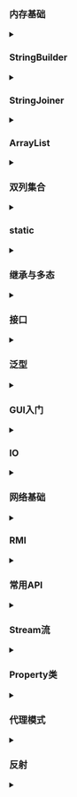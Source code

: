 ### 内存基础

<details>
<summary> </summary>

**知识点**
1. 内存分为4个区域，堆区，栈区，方法区，元空间（常量池所在地
2. 栈区存放局部变量以及方法调用等
3. 堆区放对象
4. 方法区加载类方法字节码
5. 引用类型的定义是在栈区开辟一个空间，在堆区开辟对应类对象的数据空间，再将堆的地址传给栈区空间中的变量
6. 对于基础数据类型==比较的是值，引用类型比较的是地址
   - 所以对于引用类型一般使用equals直接比较值，如string
   - 对于赋值，会将常量池中对应值地址传给栈区，也就是说对于
     ```java
     String a="a",b="a";
     System.out.println(a==b);
     ```
     结果为true，而对于通过其他变量拼接而成的String会在常量池生成新的字符串，再将该字符串的地址传给栈区变量，这样一来==结果会为false
7. 


</details>


### StringBuilder

<details>
<summary> </summary>

**概述**
创建一个内容可变的字符串对象
StringBuilder x = new StringBuilder()
**常用API**
1. toString -转为String
2. reverse -反转
3. lenght -长度
4. append(x) -添加数据并返回对象本身
5. 
**特殊**
print输出为属性值而不是地址

</details>

### StringJoiner
<details>
<summary> </summary>


**概述**
与stringbuilder一样，内容可更改的容器,进一步提高字符串操作效率
StringJoiner("间隔符号","开始符号","结束符号")

**常用API**
1. add(x) -添加数据并返回对象本身
2. toString --
3. lenght --

</details>

### ArrayList

<details>
<summary> </summary>

**概述**
类似链表,一个自动调节长度的数组
ArrayList<> x = new ArrayList<>(); 
**常用API**
1. add -增加数据
2. remove(int index) -删除指定索引元素,返回被删除元素,也可以直接删除指定元素
3. set(int index,E e) -修改指定索引下的元素，返回原来的元素
4. get(int index) -获取指定索引元素
5. size --


**特殊**
1. 打印对象不是地址，而是集合中存储的数据内容
2. 对arraylist的sort自定义规则，可以用Comparator.comparing方法创建比较器
   ```java
   Coparator <Student> nameComparator = Comparator.comparing(Student::name);
   student.sort(nameComparator);
   ```

</details>


### 双列集合

<details>
<summary> </summary>

**概述**
类似c中map，一个key对应一个value

#### Map

**概述**
双列集合的顶层端口,它的功能全部双列集合都可以继承使用
Map是一个接口，需要有对应的实现类
Map<key,value> x = new 实现类()
**常见API**
1. V put(V key,V value) -添加元素
   - 添加时若key不存在返回null，key存在执行覆盖，返回被覆盖的value
2. V remove(Obj key) -删除对应key元素
   - 返回被删除的value
3. void clear -清空
4. boolean containsKey(Obj Key) -判断集合是否包含该key
5. boolean containsValue(Obj value) -判断集合是否包含该value
6. boolean isEpmty() -判断集合是否为空
7. int size() --

**遍历方法**
1. 利用Map的entrySet获取所有key-value对,用迭代器进行遍历
key-value对类型:Map.Entry<xxx,xxx> (xxx为数据类型)
   ```java
   Map<String,String> map = new HashMap<>()
   map.put("a","b");
   Iterator<Map.Entry<String, String>> it = map.entrySet().iterator();
   while(it.hasNext())
   {
      String str = it.next().getKey();
   }
   ```
2. 通过Map.keySet()获得key的集合来找对应value
   ```java
   Map<String,String> map = new HashMap<>()
   map.put("a","b");
   Set<String> keys = new Set();
   for(String key : keys)//用迭代器也可
   {
      String str = map.get(key);
   }
   ```

#### HashMap

**概述**
与HashSet一样都是哈希表结构

**底层原理**
对Entry对象利用key计算哈希值，与value无关，再根据哈希值计算数组地址，若该地址value为null则存入
若不为null，则用equals比较key，若一样则覆盖Entry对象，若不一样则新添加的Entry对象，接到原位置的对象之下形成链表，若长度>=64则转为红黑树

</details>



### static

<details>
<summary> </summary>

**概述**
静态方法只能访问静态
非静态可以访问所有
不依赖对象存在

**内存分析**
1. 静态随类加载而加载
2. 静态存储位置在堆内容中的静态区

</details>

### 继承与多态

<details>
<summary> </summary>

**知识点**
1. 虚方法表，将可继承的方法添加到表中，对于重写的方法进行覆盖，后将表传递给子类，优化族中方法的寻找
2. 构造方法中用super(/....)调用父类构造方法
3. 上转型对象,不能调用子类成员变量，方法，但可以调用重写的方法,多用于泛型参数
4. 强制转化上转型对象可以用 e instanceof E来判断e是否属于E类，辅助转化
   - jdk14后的新特性强转写法 if(e instanceof E b)，即e是E则转为E，并命名为b

</details>

### 接口

<details>
<summary> </summary>

**知识点**
1. jdk8前只能写抽象方法
2. jdk8后可以定义有方法体的方法(默认，静态)
3. 默认即default修饰词，解决接口升级问题，实现类重写该方法，其他类不需重写
4. 静态方法不需要重写
5. jdk9后增添私有方法，私有方法为默认方法服务(静态的私有为静态服务)，不被外部访问，提高代码复用性
6. 当一个方法参数是接口时，可以传递接口所有实现类的对象

**适配器设计模式**
1. 解决接口和接口实现类之间的矛盾,即写一个中间类XXXAdapter对对应接口进行空实现，再让真正的实现类继承中间类
2. 为了避免生成适配器对象，可用abstract修饰

</details>

### 泛型

<details>
<summary> </summary>


提高代码复用性

**知识点**
1. 泛型方法定义:修饰词 <T,E..> 返回类型 名字(参数)
2. 泛型类:class 类名<T,E....>
3. 泛型接口:inteface 接口名<T,E...>

</details>

### GUI入门

<details>
<summary> </summary>

**知识点**
1. JFrame类为窗体,JMenuBar为菜单栏,Jmenu菜单,JMenuItem菜单项
2. 窗口界面的设计实际上是容器，个体的叠加嵌套
3. 事件-监听器key,mouse,action-Listener,action为前两个监听器的精简，只能监听空格或者鼠标按下
4. 图片先加载的在上方

**JOptionPane**
API:
1. showMessageDialog(null,"");消息提示
2. showConfirmDialog(null,"",OPTION)提供选择按钮，返回值为int，0为true，1为false


#### 并发

**概述**
启动线程-事件分发线程-后台处理线程
将事件处理单独分出一个线程处理

**SwingWorker**
避免GUI使用多线程的风险
```java
SSwingWorker worker = new SwingWorker<Void,Void>() {
   protected Void doInBackground() throws Exception{
         tf.setText("");
         return null;
      }
   };
worker.execute();
```



</details>


### IO

<details>
<summary> </summary>

**知识点**
1. inputstream字节流，读数据单位为byte;reader为字符,单位为Unicode码元(2byte) 

#### File

**构造方法**
1. File(String filename)
2. File(String directoryPath,String filename)
3. File(File f,String filename),f是指定成一个目录的文件

**常见API**
1. String getName() -获取名字
2. String getAbsolutePath() -获取文件的绝对路径
3. boolean canRead/Write() -判断文件是否可读/写
4. boolean exists() -判断文件是否存在

#### 输入输出流
用完记得flush以及close
可将输入输出写成类并进行单态处理
**FileInputStream**
```java
InputStream f= new FileInputStream("hello.txt");
int index=f.read(byte b[]);//后可接两个参数:int off,int len,分别为输入起始位置，长度
String s2=new String(b,0,index);//转码转化为字符串
```
**FileOutputStream**
```java
OutputStream f = new FileOutputStream("hello.txt");
f.write(byte b[]);//后可接两个参数:int off,int len,分别为输出起始位置，长度
```

**FileReader,FileWriter**
字符流，用法类似字节流，只不过读取写入的是字符char

#### 数据流

**构造方法**
DataOutputStream(OutputStream os)
DataInputStream(InputStream is)

**常用API**
1. writeInt/...(Int x)
2. readInt/...(Int x)

#### 对象流

**构造方法**
ObjectInputStream(InputStream in)
ObjectOutputStream(OutputStream out)

**常见API**
1. writeObject()
2. readObject()

**注意**
被读写类需使用Serializable接口
```java
OutputStream os = new FileOutputStream("hello.txt");
ObjectOutputStream oos=new ObjectOutputStream(os);
people zhang2=new people();
zhang2.age=12;
zhang2.name="asd";
oos.writeObject(zhang2);
``` 

</details>


### 网络基础

<details>
<summary> </summary>

#### URL类

**概述**


**知识点**

#### InetAddress类

**知识点**
1. getAllByName("URL")获取ip地址
2. getLoaclHost()获得一个InetAddress对象，该对象含有本地地址
<!-- zwr防伪 -->
#### 套接字Socket

**Socket类**
为不同进程搭建通信桥梁
即端口号与IP地址组合得出一个网络套接字

**ServerSocket类**
将客户端与服务的套接字对象连接
监听是否有客户端连接

**知识点**
1. ServerSocket类 accept()方法进行阻塞，当有服务器连接时返回一个socket对象,阻塞结束
2. 通过Socket类getInputStream()方法获取输入流对象(输出同理)，实现客户端与服务端通信(读写成对出现)
</details>

### RMI

<details>
<summary> </summary>

**概述**
RMI可以让一个JVM上的应用程序请求调用位于网络上的另一处的JVM的对象方法

**Remote接口**
实现该接口才会被认为是一个远程对象
若接口方法中参数采用了类，则被采用的类需序列化即实现Serializable接口

**创建服务端**
Registry类 调用LocateRegistry.createRegistry方法注册远程对象
Naming.rebind(String name,Remote obj)远程服务调用服务器类方法

**调用服务端**
对远程对象接口使用Naming.lookup(地址);调用远程对象



</details>


### 常用API

<details>
<summary> </summary>

#### I.Math
进行一些数学操作如max、向上取整等等,类似c中的math库

#### II.System
与系统相关的方法
1. exit(0) 终止虚拟机，0表示正常停止
2. long currentTimeMillis() 返回当前系统的时间毫秒值形式
3. arraycopy  拷贝数组

#### III.Object
顶级父类,可以对其中方法进行重写
1. String toString() 返回对象的字符串表现形式
2. equals(Object obj) 比较两个对象是否相等
3. clone 把A对象的属性值完全拷贝给B对象
   - 在Object中clone是protect修饰，故子类对象想使用克隆得重写clone方法，通过super关键字调用父类clone方法实现子类对象克隆
   - 子类实现Cloneable接口(标记性接口，接口中无方法)
   - Object中clone为浅克隆，要实现深克隆需重写时写
   - 一般实现深克隆使用第三方工具如gson

#### IV.Ojects
1. boolean equals 比较两个对象
   - 底层会先判断两个对象是否为null，null则直接返回false
2. boolean isNull 对象是否为空

</details>

### Stream流

<details>
<summary> </summary>

java8提供的一种以声明的方式处理数据，例如：

```java
List<String> list =new ArrayList<>();
list.add...
...
list.stream()
   .filter(()->{
      return name.length>3;
   })
   .forEach((String name)->{
   sout(name);
});//输出名字长度不超过3的名字

```

**常用方法**
| 方法名  | 方法作用   | 方法种类 | 是否支持链式调用 |
| ------- | ---------- | -------- | ---------------- |
| count   | 统计个数   | 终结方法 | 否               |
| forEach | 逐一处理   | 终结方法 | 否               |
| filter  | 过滤       | 函数拼接 | 是               |
| limit   | 取用前几个 | 函数拼接 | 是               |
| skip    | 跳过前几个 | 函数拼接 | 是               |
| map     | 映射       | 函数拼接 | 是               |
| concat  | 组合       | 函数拼接 | 是               |


</details>


### Property类

<details>
<summary> </summary>

**概念**<br/>
property 表示一个持久的属性集，属性以key-value的形式存在，key与value都是字符串。
搭配IO流可以实现数据永久化，加载程序配置信息，如Mybatis框架等

**常用API**
| 方法名                               | 作用               |
| ------------------------------------ | ------------------ |
| setProperty(String key,String value) | 设置一个键值对     |
| getProperty(String key)              | 获取对应key的value |
| store(OutputStream ops)              | 将数据永久化存储   |
| load(InputStrem ips)                 | 绑定输入流         |


</details>


### 代理模式

<details>
<summary> </summary>

- 一种java设计模式，特征为代理类与委托类有同样接口
- 代理类主要负责为委托类预处理消息、过滤消息、把消息发给委托类，以及事后处理消息等
- 简单来说，访问实际对象时是通过代理对象来访问


#### 静态代理
将被代理类包装起来然后重新实现相同的方法，并且调用原方法时可在前后添加新的处理，如：
```java
public class User{//被代理类
   public void say(){
      System.out.println("Hello");
   }
}

public class UserService extends User{//代理类
   public void say(){
      super.say();
      System.out.println("world");
   }
}

```

#### 动态代理
- JDK的动态代理原理是实现被代理类的方法接口并重写其方法生成代理类，即被代理类必须至少实现一个接口
- CGLIB动态代理则是通过在编译时对字节码进行修改，本质上就是给被代理类生成一个子类，重写代理方法
- 利用Proxy类创建代理对象<br />
**实现**
利用Proxy的newProxyInstance方法获取接口的代理对象
```java
public class ProxyUtil{
   // newProxyInstance
   // 参数1：指定一个类加载器
   // 参数2：指定生成的代理长什么样(有哪些方法)
   // 参数3：指定生成的代理干什么事
   public static User createProxy(User user)
   {
      UserService usp= (UserService) Proxy.newProxyInstance(ProxyUtil.class.getClassLoader(),
                  new Class[]{userService.class}, new InvocationHandler() {
                     @Override
                     public Object invoke(Object proxy, Method method, Object[] args) throws Throwable {
                           if(method.getName().equals("say")){
                              System.out.println("world");
                           }//代理处理
                           return method.invoke(user,args);
                     }
                  });
      return usp;
   }
}



```


</details>

### 反射

<details>
<summary> </summary>

- 加载类，并允许以编程的方式解剖类中的各种成分
- 反射步骤：
  1. 加载类，获取类的字节码：class对象
  2. 获取类的构造器：Constructor对象
  3. 获取类的成员变量：Field对象
  4. 获取类的成员方法：Method对象


#### 获取Class
- `Class c1 = 类名.class`
- 调用Class提供方法：
  `public static Class forName(String package)`
- Object提供的方法：
  `public Class getClass()`
  `Class c=对象.getClass()`

#### 获取Constructor


![](/img/JavaSE/reficion.png)
- 作用：初始化对象返回  

![](/img/JavaSE/fefiction2.png)

#### 获取Field


![](/img/JavaSE/refliction3.png)
- 作用：赋值、取值

![](/img/JavaSE/refliction4.png)

#### 获取方法
![](/img/JavaSE/refliction5.png)

- 作用：执行  

![](/img/JavaSE/refliction6.png)

</details>

